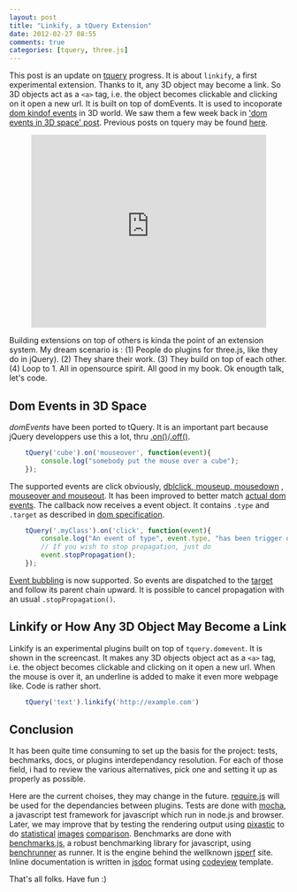 ```yaml
---
layout: post
title: "Linkify, a tQuery Extension"
date: 2012-02-27 08:55
comments: true
categories: [tquery, three.js]
---
```


This post is an update on
[tquery](https://github.com/jeromeetienne/tquery) progress.
It is about ```linkify```, a first experimental extension.
Thanks to it, any 3D object may become a link.
So  3D objects act as a ```<a>``` tag, i.e. the object becomes
clickable and clicking on it open a new url.
It is built on top of domEvents.
It is used to incoporate
[dom kindof events](http://www.w3.org/TR/DOM-Level-2-Events/events.html)
in 3D world.
We saw them a few week back in
['dom events in 3D space' post](http://learningthreejs.com/blog/2012/01/17/dom-events-in-3d-space/).
Previous posts on tquery may be found [here](/blog/categories/tquery/).

<!-- more -->

<center>
	<iframe width="425" height="349" src="http://www.youtube.com/embed/MlW7PeuXGDM" frameborder="0" allowfullscreen></iframe>
</center>

Building extensions on top of others is kinda the point of an extension system.
My dream scenario is : 
(1) People do plugins for three.js, like they do in jQuery).
(2) They share their work.
(3) They build on top of each other.
(4) Loop to 1.
All in opensource spirit. All good in my book. Ok enougth talk, let's code.

## Dom Events in 3D Space

*domEvents* have been ported to tQuery.
It is an important part because jQuery developpers use this a lot, thru
[.on()](http://api.jquery.com/on/)/[.off()](http://api.jquery.com/off/).

```javascript
    tQuery('cube').on('mouseover', function(event){
        console.log("somebody put the mouse over a cube");
    });
```

The supported events are click obviously,
[dblclick, mouseup, mousedown](http://www.quirksmode.org/dom/events/click.html)
, [mouseover and mouseout](http://www.quirksmode.org/dom/events/mouseover.html).
It has been improved to better match
[actual dom events](http://www.w3.org/TR/DOM-Level-2-Events/events.html).
The callback now receives a event object. It contains ```.type``` and ```.target```
as described in [dom specification](http://www.w3.org/TR/DOM-Level-2-Events/events.html#Events-Event).


```javascript
    tQuery('.myClass').on('click', function(event){
        console.log("An event of type", event.type, "has been trigger on ", event.target);
        // If you wish to stop propagation, just do 
        event.stopPropagation();
    });
```

[Event bubbling](http://www.w3.org/TR/DOM-Level-2-Events/events.html#Events-flow-bubbling)
is now supported. So events are dispatched to the
[target](http://www.w3.org/TR/DOM-Level-2-Events/events.html#Events-EventTarget)
and follow its parent chain upward. It is possible to cancel propagation with an usual
```.stopPropagation()```.

## Linkify or How Any 3D Object May Become a Link

Linkify is an experimental plugins built on top of ```tquery.domevent```. It is
shown in the screencast.
It makes any 3D objects object act as a ```<a>``` tag, i.e. the object becomes
clickable and clicking on it open a new url. When the mouse is over it, an underline
is added to make it even more webpage like.
Code is rather short.

```javascript
    tQuery('text').linkify('http://example.com')
```

## Conclusion

It has been quite time consuming to set up the basis for the project:
tests, bechmarks, docs, or plugins interdependancy resolution. 
For each of those field, i had to review the various alternatives,
pick one and setting it up as properly as possible.

Here are the current choises, they may change in the future.
[require.js](http://requirejs.org/) will be used for the dependancies between plugins.
Tests are done with [mocha](http://visionmedia.github.com/mocha/),
a javascript test framework for javascript which run in node.js and browser.
Later, we may improve that by testing the rendering output using
[pixastic](http://www.pixastic.com/) to do
[statistical](http://en.wikipedia.org/wiki/Mean_squared_error)
[images](http://en.wikipedia.org/wiki/Peak_signal-to-noise_ratio)
[comparison](http://en.wikipedia.org/wiki/Root_mean_square_deviation).
Benchmarks are done with
[benchmarks.js](http://benchmarkjs.com/), a robust benchmarking library for javascript,
using
[benchrunner](https://github.com/jeromeetienne/benchrunner)
as runner.
It is the engine behind the wellknown
[jsperf](http://jsperf.com/browse)
site.
Inline documentation is written in [jsdoc](http://code.google.com/p/jsdoc-toolkit/)
format using
[codeview](http://www.thebrightlines.com/2010/05/06/new-template-for-jsdoctoolkit-codeview/)
template.

That's all folks. Have fun :)